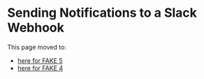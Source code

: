 # Sending Notifications to a Slack Webhook

This page moved to:

- [here for FAKE 5](api-slack.html)
- [here for FAKE 4](legacy-slacknotification.html)
